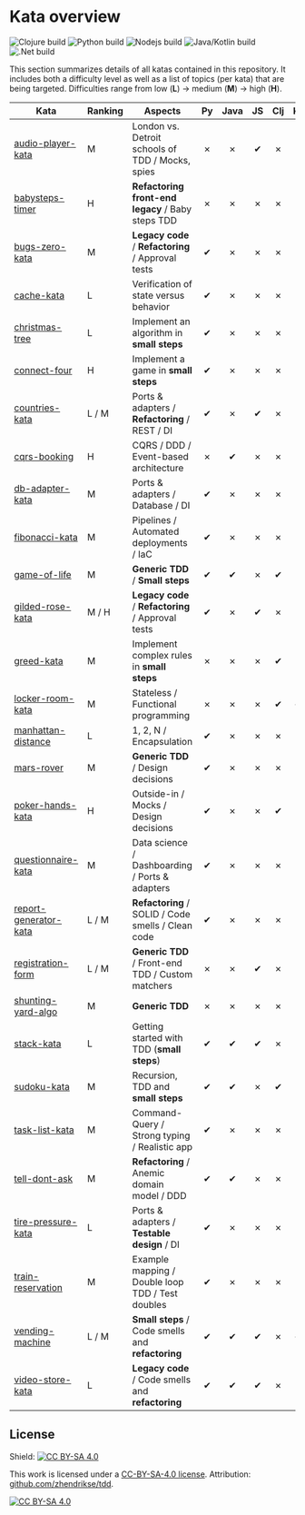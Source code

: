 # Kata overview

![Clojure build](https://img.shields.io/github/actions/workflow/status/zhendrikse/tdd/clojure.yml?label=Clojure%20katas)
![Python build](https://img.shields.io/github/actions/workflow/status/zhendrikse/tdd/python.yml?label=Python%20katas)
![Nodejs build](https://img.shields.io/github/actions/workflow/status/zhendrikse/tdd/node.js.yml?label=NodeJS%20katas)
![Java/Kotlin build](https://img.shields.io/github/actions/workflow/status/zhendrikse/tdd/gradle.yml?label=Java%2FKotlin%20katas)
![.Net build](https://img.shields.io/github/actions/workflow/status/zhendrikse/tdd/dotnet.yml?label=.NET%20katas)

This section summarizes details of all katas contained in this repository.
It includes both a difficulty level as well as a list of topics (per kata) 
that are being targeted.
Difficulties range from low (**L**) &rarr; medium (**M**) &rarr; high (**H**).
  
| Kata                                            | Ranking | Aspects                                               | Py | Java | JS | Clj | Kt | TS | C# |
| ----------------------------------------------- | ------- | ----------------------------------------------------- |:--:|:----:|:--:|:---:|:--:|:--:|:--:|
| [audio-player-kata](./audio-player-kata)        | M       | London vs. Detroit schools of TDD / Mocks, spies      | ✗  | ✗   | ✔  | ✗   | ✗  | ✗ | ✗ |
| [babysteps-timer](./babysteps-timer)            | H       | **Refactoring front-end legacy** / Baby steps TDD     | ✗  | ✗   | ✗  | ✗   | ✗  | ✔ | ✗ |
| [bugs-zero-kata](./bugs-zero-kata)              | M       | **Legacy code** / **Refactoring** / Approval tests    | ✔  | ✗   | ✗  | ✗   | ✗  | ✗ | ✗ |
| [cache-kata](./cache-kata)                      | L       | Verification of state versus behavior                 | ✔  | ✗   | ✗  | ✗   | ✗  | ✗ | ✗ |
| [christmas-tree](./christmas-tree)              | L       | Implement an algorithm in **small steps**             | ✔  | ✗   | ✗  | ✗   | ✗  | ✗ | ✗ |
| [connect-four](./connect-four)                  | H       | Implement a game in **small steps**                   | ✔  | ✗   | ✗  | ✗   | ✗  | ✗ | ✗ |
| [countries-kata](./countries-kata)              | L / M   | Ports &amp; adapters / **Refactoring** / REST / DI    | ✔  | ✗   | ✔  | ✗   | ✗  | ✗ | ✗ |
| [cqrs-booking](./cqrs-booking)                  | H       | CQRS / DDD / Event-based architecture                 | ✗  | ✔   | ✗  | ✗   | ✗  | ✗ | ✗ |
| [db-adapter-kata](./db-adapter-kata)            | M       | Ports &amp; adapters / Database / DI                  | ✔  | ✗   | ✗  | ✗   | ✗  | ✗ | ✗ |
| [fibonacci-kata](./db-adapter-kata)             | M       | Pipelines / Automated deployments / IaC               | ✔  | ✗   | ✗  | ✗   | ✗  | ✗ | ✗ |
| [game-of-life](./game-of-life)                  | M       | **Generic TDD** / **Small steps**                     | ✔  | ✔   | ✗  | ✔   | ✗  | ✗ | ✗ |
| [gilded-rose-kata](./gilded-rose-kata)          | M / H   | **Legacy code** / **Refactoring** / Approval tests    | ✔  | ✗   | ✔  | ✗   | ✗  | ✗ | ✗ |
| [greed-kata](./greed-kata)                      | M       | Implement complex rules in **small steps**            | ✗  | ✗   | ✗  | ✔   | ✗  | ✗ | ✗ |
| [locker-room-kata](./locker-room-kata)          | M       | Stateless / Functional programming                    | ✗  | ✗   | ✗  | ✔   | ✔  | ✗ | ✗ |
| [manhattan-distance](./manhattan-distance)      | L       | 1, 2, N / Encapsulation                               | ✔  | ✗   | ✗  | ✗   | ✗  | ✗ | ✗ |
| [mars-rover](./mars-rover)                      | M       | **Generic TDD** / Design decisions                    | ✔  | ✗   | ✗  | ✗   | ✗  | ✗ | ✔ |
| [poker-hands-kata](./poker-hands-kata)          | H       | Outside-in / Mocks / Design decisions                 | ✔  | ✗   | ✗  | ✔   | ✗  | ✗ | ✗ |
| [questionnaire-kata](./questionnaire-kata)      | M       | Data science / Dashboarding / Ports &amp; adapters    | ✔  | ✗   | ✗  | ✗   | ✗  | ✗ | ✗ |
| [report-generator-kata](./report-generator-kata)| L / M   | **Refactoring** / SOLID / Code smells / Clean code    | ✔  | ✗   | ✗  | ✗   | ✗  | ✗ | ✗ |
| [registration-form](./registration-form)        | L / M   | **Generic TDD** / Front-end TDD / Custom matchers     | ✗  | ✗   | ✔  | ✗   | ✗  | ✗ | ✗ |
| [shunting-yard-algo](./shunting-yard-algo)      | M       | **Generic TDD**                                       | ✗  | ✗   | ✗  | ✗   | ✗  | ✗ | ✔ |
| [stack-kata](./stack-kata)                      | L       | Getting started with TDD (**small steps**)            | ✔  | ✔   | ✔  | ✗   | ✗  | ✔ | ✗ |
| [sudoku-kata](./sudoku-kata)                    | M       | Recursion, TDD and **small steps**                    | ✔  | ✔   | ✗  | ✔   | ✗  | ✗ | ✗ |
| [task-list-kata](./task-list-kata)              | M       | Command-Query / Strong typing / Realistic app         | ✔  | ✗   | ✗  | ✗   | ✗  | ✗ | ✗ |
| [tell-dont-ask](./tell-dont-ask)                | M       | **Refactoring** / Anemic domain model / DDD           | ✔  | ✔   | ✗  | ✗   | ✗  | ✗ | ✔ | 
| [tire-pressure-kata](./tire-pressure-kata)      | L       | Ports &amp; adapters / **Testable design** / DI       | ✔  | ✗   | ✗  | ✗   | ✗  | ✗ | ✗ | 
| [train-reservation](./train-reservation)        | M       | Example mapping / Double loop TDD / Test doubles      | ✔  | ✗   | ✗  | ✗   | ✗  | ✗ | ✔ | 
| [vending-machine](./vending-machine)            | L / M   | **Small steps** / Code smells and **refactoring**     | ✔  | ✔   | ✔  | ✗   | ✔  | ✔ | ✔ |
| [video-store-kata](./video-store-kata)          | L       | **Legacy code** / Code smells and **refactoring**     | ✔  | ✔   | ✔  | ✗   | ✗  | ✔ | ✗ |

## License
  
Shield: [![CC BY-SA 4.0][cc-by-sa-shield]][cc-by-sa]

This work is licensed under a
[CC-BY-SA-4.0 license](https://creativecommons.org/licenses/by-sa/4.0/). Attribution: [github.com/zhendrikse/tdd](https://github.com/zhendrikse/tdd).

[![CC BY-SA 4.0][cc-by-sa-image]][cc-by-sa]

[cc-by-sa]: http://creativecommons.org/licenses/by-sa/4.0/
[cc-by-sa-image]: https://licensebuttons.net/l/by-sa/4.0/88x31.png
[cc-by-sa-shield]: https://img.shields.io/badge/License-CC%20BY--SA%204.0-lightgrey.svg
  
